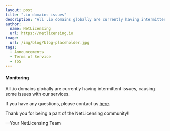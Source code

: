 ```yaml
---
layout: post
title: ".io domains issues"
description: "All .io domains globally are currently having intermittent issues, causing some issues with our services."
author:
  name: NetLicensing
  url: https://netlicensing.io
image:
  url: /img/blog/blog-placeholder.jpg
tags:
  - Announcements
  - Terms of Service
  - ToS
---
```


#### Monitoring

All .io domains globally are currently having intermittent issues, causing some issues with our services.

If you have any questions, please contact us <a href='mailto:netlicensing@labs64.com'>here</a>.

Thank you for being a part of the NetLicensing community!

—Your NetLicensing Team
